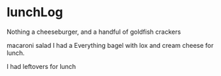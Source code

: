 # lunchLog
Nothing
a cheeseburger, and a handful of goldfish crackers

macaroni salad
I had a Everything bagel with lox and cream cheese for lunch.

I had leftovers for lunch